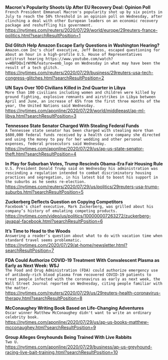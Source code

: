 **Macron's Popularity Shoots Up After EU Recovery Deal: Opinion Poll**\
`French President Emmanuel Macron's popularity shot up by six points in July to reach the 50% threshold in an opinion poll on Wednesday, after clinching a deal with other European leaders on an economic recovery package and reshuffling his government.`\
https://nytimes.com/reuters/2020/07/29/world/europe/29reuters-france-politics.html?searchResultPosition=1

**Did Glitch Help Amazon Escape Early Questions in Washington Hearing?**\
`Amazon.com Inc's chief executive, Jeff Bezos, escaped questioning for about an hour in a high-profile U.S. House of Representatives antitrust hearing https://www.youtube.com/watch?v=WBFDQvIrWYM&feature=emb_logo on Wednesday in what may have been the result of a tech glitch.`\
https://nytimes.com/reuters/2020/07/29/business/29reuters-usa-tech-congress-glitches.html?searchResultPosition=2

**UN Says Over 100 Civilians Killed in 2nd Quarter in Libya**\
`More than 100 civilians including women and children were killed by ground fighting, explosive remnants and airstrikes in Libya between April and June, an increase of 65% from the first three months of the year, the United Nations said Wednesday.`\
https://nytimes.com/aponline/2020/07/29/world/middleeast/ap-ml-libya.html?searchResultPosition=3

**Tennessee State Senator Charged With Stealing Federal Funds**\
`A Tennessee state senator has been charged with stealing more than $600,000 federal funds received by a health care company she directed and using the money to pay for her wedding and other personal expenses, federal prosecutors said Wednesday.`\
https://nytimes.com/aponline/2020/07/29/us/ap-us-state-senator-theft.html?searchResultPosition=4

**In Play for Suburban Votes, Trump Rescinds Obama-Era Fair Housing Rule**\
`U.S. President Donald Trump said on Wednesday his administration was rescinding a regulation intended to combat discriminatory housing practices and segregation, in his latest bid to boost his support in the suburbs as he seeks re-election.`\
https://nytimes.com/reuters/2020/07/29/us/politics/29reuters-usa-trump-suburbs.html?searchResultPosition=5

**Zuckerberg Deflects Question on Copying Competitors**\
`Facebook’s chief executive, Mark Zuckerberg, was grilled about his company’s history of emulating competing products.`\
https://nytimes.com/video/us/politics/100000007263272/zuckerberg-jayapal-facebook.html?searchResultPosition=6

**It’s Time to Head to the Woods**\
`Answering a reader’s question about what to do with vacation time when standard travel seems problematic.`\
https://nytimes.com/2020/07/29/at-home/newsletter.html?searchResultPosition=7

**FDA Could Authorize COVID-19 Treatment With Convalescent Plasma as Early as Next Week: WSJ**\
`The Food and Drug Administration (FDA) could authorize emergency use of antibody-rich blood plasma from recovered COVID-19 patients to treat people infected with the coronavirus as early as next week, the Wall Street Journal reported on Wednesday, citing people familiar with the matter. `\
https://nytimes.com/reuters/2020/07/29/us/29reuters-health-coronavirus-therapy.html?searchResultPosition=8

**McConaughey Writing Book Based on Life-Changing Adventures**\
`Oscar winner Matthew McConaughey didn't want to write an ordinary celebrity book. `\
https://nytimes.com/aponline/2020/07/29/us/ap-us-books-matthew-mcconaughey.html?searchResultPosition=9

**Group Alleges Greyhounds Being Trained With Live Rabbits**\
`Two U.`\
https://nytimes.com/aponline/2020/07/29/business/ap-us-greyhound-racing-live-bait-training.html?searchResultPosition=10

